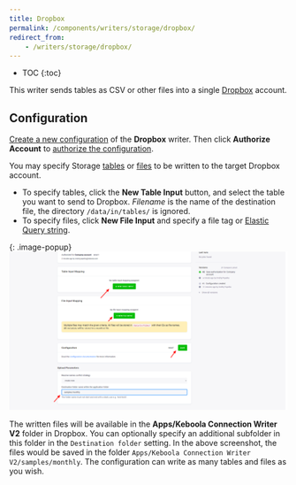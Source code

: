 ```yaml
---
title: Dropbox
permalink: /components/writers/storage/dropbox/
redirect_from:
    - /writers/storage/dropbox/
---
```


* TOC
{:toc}

This writer sends tables as CSV or other files into a single [Dropbox](https://www.dropbox.com/) account.

## Configuration
[Create a new configuration](/components/#creating-component-configuration) of the **Dropbox** writer.
Then click **Authorize Account** to [authorize the configuration](/components/#authorization). 

You may specify Storage [tables](/storage/tables/) or [files](/storage/files/) to be written to the target Dropbox account. 

- To specify tables, click the **New Table Input** button, and select the table you want to send to Dropbox. 
*Filename* is the name of the destination file, the directory `/data/in/tables/` is ignored.
- To specify files, click **New File Input** and specify a file tag or [Elastic Query string](https://www.elastic.co/guide/en/elasticsearch/reference/6.6/query-dsl-query-string-query.html#query-string-syntax).

{: .image-popup}
![Screenshot - Specify input](/components/writers/storage/dropbox/dropbox-1.png)

The written files will be available in the **Apps/Keboola Connection Writer V2** folder in Dropbox. You can optionally specify 
an additional subfolder in this folder in the `Destination folder` setting. In the above screenshot, the files would be saved 
in the folder `Apps/Keboola Connection Writer V2/samples/monthly`. The configuration can write as many tables and files as you wish.